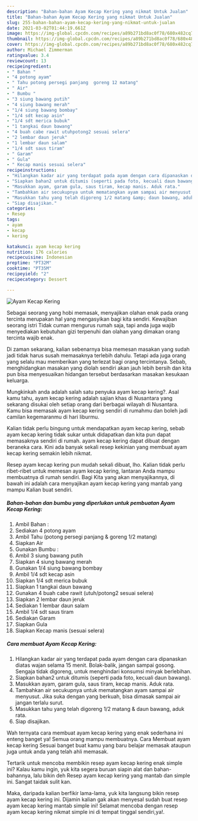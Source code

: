 ```yaml
---
description: "Bahan-bahan Ayam Kecap Kering yang nikmat Untuk Jualan"
title: "Bahan-bahan Ayam Kecap Kering yang nikmat Untuk Jualan"
slug: 255-bahan-bahan-ayam-kecap-kering-yang-nikmat-untuk-jualan
date: 2021-03-02T01:44:19.661Z
image: https://img-global.cpcdn.com/recipes/a89b271bd8ac0f78/680x482cq70/ayam-kecap-kering-foto-resep-utama.jpg
thumbnail: https://img-global.cpcdn.com/recipes/a89b271bd8ac0f78/680x482cq70/ayam-kecap-kering-foto-resep-utama.jpg
cover: https://img-global.cpcdn.com/recipes/a89b271bd8ac0f78/680x482cq70/ayam-kecap-kering-foto-resep-utama.jpg
author: Michael Zimmerman
ratingvalue: 3.4
reviewcount: 13
recipeingredient:
- " Bahan "
- "4 potong ayam"
- " Tahu potong persegi panjang  goreng 12 matang"
- " Air"
- " Bumbu "
- "3 siung bawang putih"
- "4 siung bawang merah"
- "1/4 siung bawang bombay"
- "1/4 sdt kecap asin"
- "1/4 sdt merica bubuk"
- "1 tangkai daun bawang"
- "4 buah cabe rawit utuhpotong2 sesuai selera"
- "2 lembar daun jeruk"
- "1 lembar daun salam"
- "1/4 sdt saus tiram"
- " Garam"
- " Gula"
- " Kecap manis sesuai selera"
recipeinstructions:
- "Hilangkan kadar air yang terdapat pada ayam dengan cara dipanaskan diatas wajan selama 15 menit. Bolak-balik, jangan sampai gosong. Sengaja tidak digoreng, untuk menghindari konsumsi minyak berlebihan."
- "Siapkan bahan2 untuk ditumis (seperti pada foto, kecuali daun bawang)."
- "Masukkan ayam, garam gula, saus tiram, kecap manis. Aduk rata."
- "Tambahkan air secukupnya untuk mematangkan ayam sampai air menyusut. Jika suka dengan yang berkuah, bisa dimasak sampai air jangan terlalu surut."
- "Masukkan tahu yang telah digoreng 1/2 matang &amp; daun bawang, aduk rata."
- "Siap disajikan."
categories:
- Resep
tags:
- ayam
- kecap
- kering

katakunci: ayam kecap kering 
nutrition: 176 calories
recipecuisine: Indonesian
preptime: "PT32M"
cooktime: "PT35M"
recipeyield: "2"
recipecategory: Dessert

---
```



![Ayam Kecap Kering](https://img-global.cpcdn.com/recipes/a89b271bd8ac0f78/680x482cq70/ayam-kecap-kering-foto-resep-utama.jpg)

Sebagai seorang yang hobi memasak, menyajikan olahan enak pada orang tercinta merupakan hal yang mengasyikan bagi kita sendiri. Kewajiban seorang istri Tidak cuman mengurus rumah saja, tapi anda juga wajib menyediakan kebutuhan gizi terpenuhi dan olahan yang dimakan orang tercinta wajib enak.

Di zaman  sekarang, kalian sebenarnya bisa memesan masakan yang sudah jadi tidak harus susah memasaknya terlebih dahulu. Tetapi ada juga orang yang selalu mau memberikan yang terlezat bagi orang tercintanya. Sebab, menghidangkan masakan yang diolah sendiri akan jauh lebih bersih dan kita pun bisa menyesuaikan hidangan tersebut berdasarkan masakan kesukaan keluarga. 



Mungkinkah anda adalah salah satu penyuka ayam kecap kering?. Asal kamu tahu, ayam kecap kering adalah sajian khas di Nusantara yang sekarang disukai oleh setiap orang dari berbagai wilayah di Nusantara. Kamu bisa memasak ayam kecap kering sendiri di rumahmu dan boleh jadi camilan kegemaranmu di hari liburmu.

Kalian tidak perlu bingung untuk mendapatkan ayam kecap kering, sebab ayam kecap kering tidak sukar untuk didapatkan dan kita pun dapat memasaknya sendiri di rumah. ayam kecap kering dapat dibuat dengan beraneka cara. Kini ada banyak sekali resep kekinian yang membuat ayam kecap kering semakin lebih nikmat.

Resep ayam kecap kering pun mudah sekali dibuat, lho. Kalian tidak perlu ribet-ribet untuk memesan ayam kecap kering, lantaran Anda mampu membuatnya di rumah sendiri. Bagi Kita yang akan menyajikannya, di bawah ini adalah cara menyajikan ayam kecap kering yang mantab yang mampu Kalian buat sendiri.

<!--inarticleads1-->

##### Bahan-bahan dan bumbu yang diperlukan untuk pembuatan Ayam Kecap Kering:

1. Ambil  Bahan :
1. Sediakan 4 potong ayam
1. Ambil  Tahu (potong persegi panjang &amp; goreng 1/2 matang)
1. Siapkan  Air
1. Gunakan  Bumbu :
1. Ambil 3 siung bawang putih
1. Siapkan 4 siung bawang merah
1. Gunakan 1/4 siung bawang bombay
1. Ambil 1/4 sdt kecap asin
1. Siapkan 1/4 sdt merica bubuk
1. Siapkan 1 tangkai daun bawang
1. Gunakan 4 buah cabe rawit (utuh/potong2 sesuai selera)
1. Siapkan 2 lembar daun jeruk
1. Sediakan 1 lembar daun salam
1. Ambil 1/4 sdt saus tiram
1. Sediakan  Garam
1. Siapkan  Gula
1. Siapkan  Kecap manis (sesuai selera)




<!--inarticleads2-->

##### Cara membuat Ayam Kecap Kering:

1. Hilangkan kadar air yang terdapat pada ayam dengan cara dipanaskan diatas wajan selama 15 menit. Bolak-balik, jangan sampai gosong. Sengaja tidak digoreng, untuk menghindari konsumsi minyak berlebihan.
1. Siapkan bahan2 untuk ditumis (seperti pada foto, kecuali daun bawang).
1. Masukkan ayam, garam gula, saus tiram, kecap manis. Aduk rata.
1. Tambahkan air secukupnya untuk mematangkan ayam sampai air menyusut. Jika suka dengan yang berkuah, bisa dimasak sampai air jangan terlalu surut.
1. Masukkan tahu yang telah digoreng 1/2 matang &amp; daun bawang, aduk rata.
1. Siap disajikan.




Wah ternyata cara membuat ayam kecap kering yang enak sederhana ini enteng banget ya! Semua orang mampu membuatnya. Cara Membuat ayam kecap kering Sesuai banget buat kamu yang baru belajar memasak ataupun juga untuk anda yang telah ahli memasak.

Tertarik untuk mencoba membikin resep ayam kecap kering enak simple ini? Kalau kamu ingin, yuk kita segera buruan siapin alat dan bahan-bahannya, lalu bikin deh Resep ayam kecap kering yang mantab dan simple ini. Sangat taidak sulit kan. 

Maka, daripada kalian berfikir lama-lama, yuk kita langsung bikin resep ayam kecap kering ini. Dijamin kalian gak akan menyesal sudah buat resep ayam kecap kering mantab simple ini! Selamat mencoba dengan resep ayam kecap kering nikmat simple ini di tempat tinggal sendiri,ya!.

